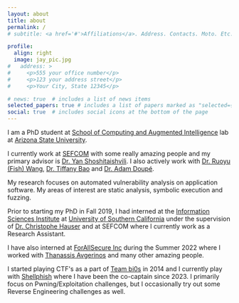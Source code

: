 ```yaml
---
layout: about                  
title: about
permalink: /
# subtitle: <a href='#'>Affiliations</a>. Address. Contacts. Moto. Etc.

profile:
  align: right                 
  image: jay_pic.jpg          
#   address: >                 
#     <p>555 your office number</p>   
#     <p>123 your address street</p>  
#     <p>Your City, State 12345</p>   

# news: true  # includes a list of news items 
selected_papers: true # includes a list of papers marked as "selected={true}"
social: true  # includes social icons at the bottom of the page 
---
```

  
I am a PhD student at [School of Computing and Augmented Intelligence](https://scai.engineering.asu.edu/) lab at [Arizona State University](https://www.asu.edu/).
  
I currently work at [SEFCOM](https://sefcom.asu.edu) with some really amazing people and my primary advisor is [Dr. Yan Shoshitaishvili](https://yancomm.net/).
I also actively work with [Dr. Ruoyu (Fish) Wang](https://ruoyuwang.me/), [Dr. Tiffany Bao](https://www.tiffanybao.com/) and [Dr. Adam Doupé](https://adamdoupe.com/).
  
My research focuses on automated vulnerability analysis on application software.
My areas of interest are static analysis, symbolic execution and fuzzing. 

Prior to starting my PhD in Fall 2019, I had interned at the [Information Sciences Institute](https://www.isi.edu/) at [University of Southern California](https://www.usc.edu/) under the supervision of [Dr. Christophe Hauser](https://bass.isi.edu/members/chris/) and at SEFCOM where I currently work as a Research Assistant.

I have also interned at [ForAllSecure Inc](https://forallsecure.com/) during the Summer 2022 where I worked with [Thanassis Avgerinos](https://users.ece.cmu.edu/~aavgerin/) and many other amazing people.

I started playing CTF's as a part of [Team bi0s](https://bi0s.in/) in 2014 and I currently play with [Shellphish](https://shellphish.net/) where I have been the co-captain since 2023.
I primarily focus on Pwning/Exploitation challenges, but I occasionally try out some Reverse Engineering challenges as well.
